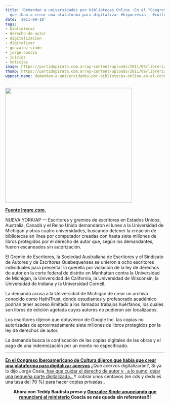 ```yaml
---
title: 'Demandan a universidades por bibliotecas Online -En el "Congreso" dijeron
  que iban a crear una plataforma para digitalizar #hipocresia , #culturas2011'
date: '2011-09-18'
tags:
- bibliotecas
- derecho-de-autor
- digitalizacion
- digitalizar
- gonzalez-sinde
- jorge-coscia
- juicios
- noticias
image: https://partidopirata.com.ar/wp-content/uploads/2011/09/libreria.jpg
thumb: https://partidopirata.com.ar/wp-content/uploads/2011/09/libreria.jpg
wppost_name: demandan-a-universidades-por-bibliotecas-online-en-el-congreso-dijeron-que-iban-a-crear-una-plataforma-para-digitalizar-hipocresia-culturas2011
---
```


<a href="https://partidopirata.com.ar/wp-content/uploads/2011/09/libreria.jpg"><img class="aligncenter size-full wp-image-1844" title="libreria" src="https://partidopirata.com.ar/wp-content/uploads/2011/09/libreria.jpg" alt="" width="400" height="362" /></a>

<strong><a href="http://www.impre.com/rumbo/casa_y_familia/2011/9/14/demandan-a-universidades-por-b-272090-1.html" target="_blank">Fuente Impre.com.</a></strong>

NUEVA YORK/AP — Escritores y gremios de escritores en Estados Unidos, Australia, Canadá y el Reino Unido demandaron el lunes a la Universidad de Michigan y otras cuatro universidades, buscando detener la creación de bibliotecas en línea por computador creadas con hasta siete millones de libros protegidos por el derecho de autor que, según los demandantes, fueron escaneados sin autorización.

El Gremio de Escritores, la Sociedad Australiana de Escritores y el Sindicato de Autores y de Escritores Quebequenses se unieron a ocho escritores individuales para presentar la querella por violación de la ley de derechos de autor en la corte federal de distrito en Manhattan contra la Universidad de Michigan, la Universidad de California, la Universidad de Wisconsin, la Universidad de Indiana y la Universidad Cornell.

La demanda acusa a la Universidad de Michigan de crear un archivo conocido como HathiTrust, donde estudiantes y profesorado académico podrían tener acceso ilimitado a los llamados trabajos huérfanos, los cuales son libros de edición agotada cuyos autores no pudieron ser localizados.

Los escritores dijeron que obtuvieron de Google Inc. las copias no autorizadas de aproximadamente siete millones de libros protegidos por la ley de derechos de autor.

La demanda busca la confiscación de las copias digitales de las obras y el pago de una indemnización por un monto no especificado.

<hr />

<strong><a href="https://partidopirata.com.ar/1826/noticias-del-congreso-%C2%BFhipocresia-vamos-al-contracongreso-culturas2011">En el Congreso Iberoamericano de Cultura dijeron que había que crear una plataforma para digitalizar acervos</a></strong>
¿Qué acervos digitalizarán?, Si ya lo dijo Jorge Cosia,<a href="http://www.ivoox.com/jorge-coscia-secretario-cultura-hablando-sobre-derecho-autor-audios-mp3_rf_635554_1.html" target="_blank"> hay que cuidar el derecho de autor y , a lo sumo, dejar una pequeña parte digitalizada...</a>Y cobrar unos centavos (en cds y dvds es una tasa del 70 %) para hacer copias privadas..
<p style="text-align: center;"><strong>Ahora con Teddy Bautista preso y <a href="http://www.elpais.com/articulo/cultura/Gonzalez-Sinde/dejara/politica/20-N/elpepucul/20110917elpepucul_2/Tes" target="_blank">González Sinde anunciando que renunciará al ministerio </a>Coscia se nos queda sin referentes!!!</strong></p>
